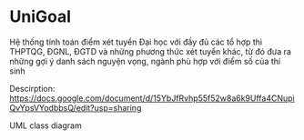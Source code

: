 # UniGoal
Hệ thống tính toán điểm xét tuyển Đại học với đầy đủ các tổ hợp thi THPTQG, ĐGNL, ĐGTD và những phương thức xét tuyển khác, từ đó đưa ra những gợi ý danh sách nguyện vọng, ngành phù hợp với điểm số của thí sinh

Descirption:
https://docs.google.com/document/d/15YbJfRvhp55f52w8a6k9Uffa4CNupiQvYpsVYodbbsQ/edit?usp=sharing

UML class diagram



